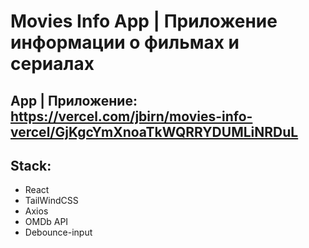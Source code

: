 # Movies Info App | Приложение информации о фильмах и сериалах

## App | Приложение: https://vercel.com/jbirn/movies-info-vercel/GjKgcYmXnoaTkWQRRYDUMLiNRDuL

## Stack:

- React
- TailWindCSS
- Axios
- OMDb API
- Debounce-input
